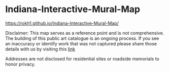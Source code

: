 # Indiana-Interactive-Mural-Map

https://rokh1.github.io/Indiana-Interactive-Mural-Map/ 

Disclaimer: This map serves as a reference point and is not comprehensive. The building of this public art catalogue is an ongoing process. If you see an inaccuracy or identify work that was not captured please share those details with us by visiting this [link](https://docs.google.com/forms/d/1P6JC3GGyvYTG_w5NEZn0vfhwka5OxkefJDC4_NkRoUk/edit) 

Addresses are not disclosed for residential sites or roadside memorials to honor privacy.
